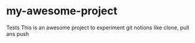 # my-awesome-project
Tests
This is an awesome project to experiment git notions like clone, pull ans push
